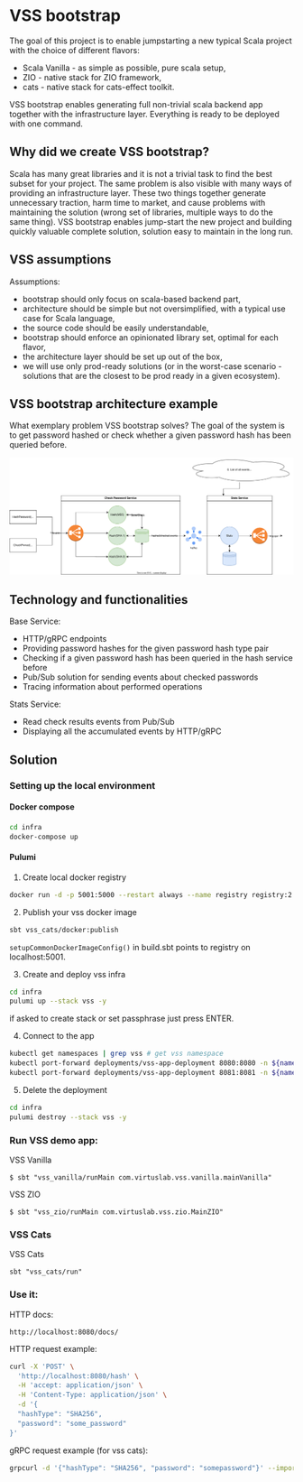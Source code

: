 # VSS bootstrap

The goal of this project is to enable jumpstarting a new typical Scala project with the choice of different flavors:
* Scala Vanilla - as simple as possible, pure scala setup,
* ZIO - native stack for ZIO framework,
* cats - native stack for cats-effect toolkit. 

VSS bootstrap enables generating full non-trivial scala backend app together with the infrastructure layer. Everything is ready to be deployed with one command.

## Why did we create VSS bootstrap?

Scala has many great libraries and it is not a trivial task to find the best subset for your project. The same problem is also visible with many ways of providing an infrastructure layer. 
These two things together generate unnecessary traction, harm time to market, and cause problems with maintaining the solution (wrong set of libraries, multiple ways to do the same thing).
VSS bootstrap enables jump-start the new project and building quickly valuable complete solution, solution easy to maintain in the long run.

## VSS assumptions

Assumptions:
* bootstrap should only focus on scala-based backend part,
* architecture should be simple but not oversimplified, with a typical use case for Scala language,
* the source code should be easily understandable,
* bootstrap should enforce an opinionated library set, optimal for each flavor,
* the architecture layer should be set up out of the box,
* we will use only prod-ready solutions (or in the worst-case scenario - solutions that are the closest to be prod ready in a given ecosystem).

## VSS bootstrap architecture example

What exemplary problem VSS bootstrap solves?
The goal of the system is to get password hashed or check whether a given password hash has been queried before.

![VSS bootstrap architecture](docs/architecture.drawio.svg)


## Technology and functionalities

Base Service:
* HTTP/gRPC endpoints
* Providing password hashes for the given password hash type pair
* Checking if a given password hash has been queried in the hash service before
* Pub/Sub solution for sending events about checked passwords
* Tracing information about performed operations

Stats Service:
* Read check results events from Pub/Sub
* Displaying all the accumulated events by HTTP/gRPC

## Solution

### Setting up the local environment

#### Docker compose

```bash
cd infra
docker-compose up
```

#### Pulumi
1. Create local docker registry

```bash
docker run -d -p 5001:5000 --restart always --name registry registry:2
```
2. Publish your vss docker image
```bash
sbt vss_cats/docker:publish
```
`setupCommonDockerImageConfig()` in build.sbt points to registry on localhost:5001.

3. Create and deploy vss infra
```bash
cd infra
pulumi up --stack vss -y
```
if asked to create stack or set passphrase just press ENTER.

4. Connect to the app
```bash
kubectl get namespaces | grep vss # get vss namespace
kubectl port-forward deployments/vss-app-deployment 8080:8080 -n ${namespace}  # set port forwarding for http
kubectl port-forward deployments/vss-app-deployment 8081:8081 -n ${namespace}  # set port forwarding for grpc 
```
5. Delete the deployment
```bash
cd infra
pulumi destroy --stack vss -y
```

### Run VSS demo app:

VSS Vanilla
```
$ sbt "vss_vanilla/runMain com.virtuslab.vss.vanilla.mainVanilla"
```

VSS ZIO
```
$ sbt "vss_zio/runMain com.virtuslab.vss.zio.MainZIO"
```

### VSS Cats

VSS Cats
```
sbt "vss_cats/run"
```

### Use it:

HTTP docs:
```
http://localhost:8080/docs/
```

HTTP request example:
```bash
curl -X 'POST' \
  'http://localhost:8080/hash' \
  -H 'accept: application/json' \
  -H 'Content-Type: application/json' \
  -d '{
  "hashType": "SHA256",
  "password": "some_password"
}'
```

gRPC request example (for vss cats):

```bash
grpcurl -d '{"hashType": "SHA256", "password": "somepassword"}' --import-path vss-cats/src/main/protobuf --proto password.proto --plaintext localhost:8081 com.virtuslab.vss.proto.cats.HashPasswordService/HashPassword
```
